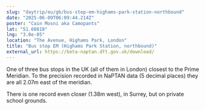 ```yaml
---
slug: "daytrip/eu/gb/bus-stop-em-highams-park-station-northbound"
date: "2025-06-09T06:09:44.214Z"
poster: "Cain Mosni aka Camopants"
lat: "51.60818"
lng: "3.0e-05"
location: "The Avenue, Highams Park, London"
title: "Bus stop EM (Highams Park Station, northbound)"
external_url: https://beta-naptan.dft.gov.uk/download/
---
```

One of three bus stops in the UK (all of them in London) closest to the Prime Meridian.  To the precision recorded in NaPTAN data (5 decimal places) they are all 2.07m east of the meridian.

There is one record even closer (1.38m west), in Surrey, but on private school grounds.
